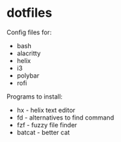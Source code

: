 # dotfiles

Config files for:
- bash
- alacritty
- helix
- i3
- polybar
- rofi

Programs to install:
- hx - helix text editor
- fd - alternatives to find command
- fzf - fuzzy file finder
- batcat - better cat
